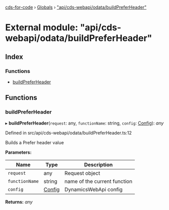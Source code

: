 [cds-for-code](../README.md) › [Globals](../globals.md) › ["api/cds-webapi/odata/buildPreferHeader"](_api_cds_webapi_odata_buildpreferheader_.md)

# External module: "api/cds-webapi/odata/buildPreferHeader"

## Index

### Functions

* [buildPreferHeader](_api_cds_webapi_odata_buildpreferheader_.md#buildpreferheader)

## Functions

###  buildPreferHeader

▸ **buildPreferHeader**(`request`: any, `functionName`: string, `config`: [Config](../interfaces/_api_cds_webapi_cdswebapi_.cdswebapi.config.md)): *any*

Defined in src/api/cds-webapi/odata/buildPreferHeader.ts:12

Builds a Prefer header value

**Parameters:**

Name | Type | Description |
------ | ------ | ------ |
`request` | any | Request object |
`functionName` | string | name of the current function |
`config` | [Config](../interfaces/_api_cds_webapi_cdswebapi_.cdswebapi.config.md) | DynamicsWebApi config |

**Returns:** *any*

